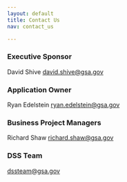 ```yaml
---
layout: default
title: Contact Us
nav: contact_us

---
```

### Executive Sponsor
David Shive david.shive@gsa.gov

### Application Owner
Ryan Edelstein ryan.edelstein@gsa.gov

### Business Project Managers
Richard Shaw richard.shaw@gsa.gov


### DSS Team
dssteam@gsa.gov

<body id="getting_support"></body>
